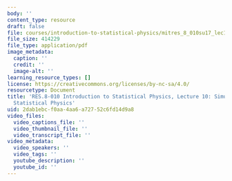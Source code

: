 ```yaml
---
body: ''
content_type: resource
draft: false
file: courses/introduction-to-statistical-physics/mitres_8_010su17_lec10.pdf
file_size: 414229
file_type: application/pdf
image_metadata:
  caption: ''
  credit: ''
  image-alt: ''
learning_resource_types: []
license: https://creativecommons.org/licenses/by-nc-sa/4.0/
resourcetype: Document
title: 'RES.8-010 Introduction to Statistical Physics, Lecture 10: Simulations in
  Statistical Physics'
uid: 2dab1ebc-f0aa-4aa6-a727-52c6fd14d9a8
video_files:
  video_captions_file: ''
  video_thumbnail_file: ''
  video_transcript_file: ''
video_metadata:
  video_speakers: ''
  video_tags: ''
  youtube_description: ''
  youtube_id: ''
---
```

